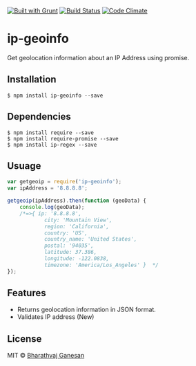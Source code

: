 [![Built with Grunt](https://cdn.gruntjs.com/builtwith.svg)](https://gruntjs.com/)
[![Build Status](https://travis-ci.org/bharathvaj1995/array-random-shuffle.svg?branch=master)](https://travis-ci.org/bharathvaj1995/ip-geoinfo) 
[![Code Climate](https://codeclimate.com/github/codeclimate/codeclimate/badges/gpa.svg)](https://codeclimate.com/github/codeclimate/codeclimate)

# ip-geoinfo    

Get geolocation information about an IP Address using promise.

## Installation
```
$ npm install ip-geoinfo --save
```
## Dependencies
```
$ npm install require --save
$ npm install require-promise --save
$ npm install ip-regex --save
```

## Usuage
```javascript
var getgeoip = require('ip-geoinfo');
var ipAddress = '8.8.8.8';

getgeoip(ipAddress).then(function (geoData) {
    console.log(geoData);
    /*=>{ ip: '8.8.8.8',
            city: 'Mountain View',
            region: 'California',
            country: 'US',
            country_name: 'United States',
            postal: '94035',
            latitude: 37.386,
            longitude: -122.0838,
            timezone: 'America/Los_Angeles' }  */
});
```

## Features 

- Returns geolocation information in JSON format.
- Validates IP address (New)

## License

MIT © [Bharathvaj Ganesan](https://github.com/bharathvaj1995)